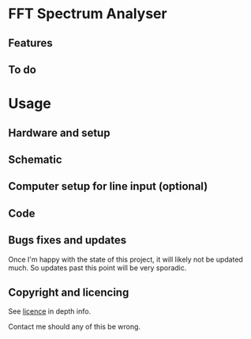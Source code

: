# FFT Spectrum Analyser


## Features


## To do


# Usage
## Hardware and setup

## Schematic

## Computer setup for line input (optional)

## Code

## Bugs fixes and updates
Once I'm happy with the state of this project, it will likely not be updated much. So updates past this point will be very sporadic.

## Copyright and licencing

See [licence](license.txt) in depth info.

Contact me should any of this be wrong.

